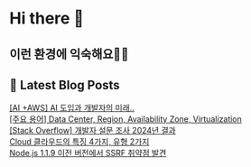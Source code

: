 # Hi there 👋

## 이런 환경에 익숙해요✍🏼

## 📕 Latest Blog Posts

<a href=https://honge1122.tistory.com/50>[AI +AWS] AI 도입과 개발자의 미래.. </a></br><a href=https://honge1122.tistory.com/49>[주요 용어] Data Center, Region, Availability Zone, Virtualization</a></br><a href=https://honge1122.tistory.com/48>[Stack Overflow] 개발자 설문 조사 2024년 결과</a></br><a href=https://honge1122.tistory.com/47>Cloud 클라우드의 특징 4가지, 유형 2가지</a></br><a href=https://honge1122.tistory.com/46>Node.js 1.1.9 이전 버전에서 SSRF 취약점 발견</a></br>